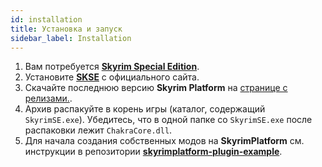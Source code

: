 ```yaml
---
id: installation
title: Установка и запуск
sidebar_label: Installation
---
```


1. Вам потребуется **[Skyrim Special Edition](https://store.steampowered.com/app/489830/The_Elder_Scrolls_V_Skyrim_Special_Edition/)**.
2. Установите **[SKSE](https://skse.silverlock.org/)** с официального сайта.
3. Скачайте последнюю версию **Skyrim Platform** на [странице с релизами.](https://github.com/skyrim-multiplayer/skyrimplatform-builds/releases). 
4. Архив распакуйте в корень игры (каталог, содержащий `SkyrimSE.exe`). Убедитесь, что в одной папке со `SkyrimSE.exe` после распаковки лежит `ChakraCore.dll`.
5. Для начала создания собственных модов на **SkyrimPlatform** см. инструкции в репозитории **[skyrimplatform-plugin-example](https://github.com/skyrim-multiplayer/skyrimplatform-plugin-example)**.